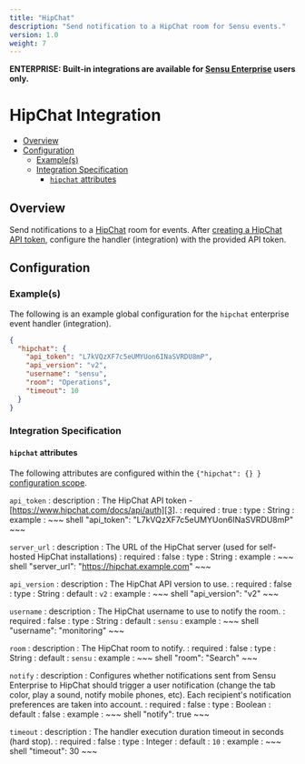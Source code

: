 ```yaml
---
title: "HipChat"
description: "Send notification to a HipChat room for Sensu events."
version: 1.0
weight: 7
---
```


**ENTERPRISE: Built-in integrations are available for [Sensu Enterprise][1]
users only.**

# HipChat Integration

- [Overview](#overview)
- [Configuration](#configuration)
  - [Example(s)](#examples)
  - [Integration Specification](#integration-specification)
    - [`hipchat` attributes](#hipchat-attributes)

## Overview

Send notifications to a [HipChat][2] room for events. After [creating a HipChat
API token][3], configure the handler (integration) with the provided API token.

## Configuration

### Example(s)

The following is an example global configuration for the `hipchat` enterprise
event handler (integration).

~~~ json
{
  "hipchat": {
    "api_token": "L7kVQzXF7c5eUMYUon6INaSVRDU8mP",
    "api_version": "v2",
    "username": "sensu",
    "room": "Operations",
    "timeout": 10
  }
}
~~~

### Integration Specification

#### `hipchat` attributes

The following attributes are configured within the `{"hipchat": {} }`
[configuration scope][4].

`api_token`
: description
  : The HipChat API token - [https://www.hipchat.com/docs/api/auth][3].
: required
  : true
: type
  : String
: example
  : ~~~ shell
    "api_token": "L7kVQzXF7c5eUMYUon6INaSVRDU8mP"
    ~~~

`server_url`
: description
  : The URL of the HipChat server (used for self-hosted HipChat installations)
: required
  : false
: type
  : String
: example
  : ~~~ shell
    "server_url": "https://hipchat.example.com"
    ~~~

`api_version`
: description
  : The HipChat API version to use.
: required
  : false
: type
  : String
: default
  : `v2`
: example
  : ~~~ shell
    "api_version": "v2"
    ~~~

`username`
: description
  : The HipChat username to use to notify the room.
: required
  : false
: type
  : String
: default
  : `sensu`
: example
  : ~~~ shell
    "username": "monitoring"
    ~~~

`room`
: description
  : The HipChat room to notify.
: required
  : false
: type
  : String
: default
  : `sensu`
: example
  : ~~~ shell
    "room": "Search"
    ~~~

`notify`
: description
  : Configures whether notifications sent from Sensu Enterprise to HipChat
    should trigger a user notification (change the tab color, play a sound,
    notify mobile phones, etc). Each recipient's notification preferences are
    taken into account.
: required
  : false
: type
  : Boolean
: default
  : false
: example
  : ~~~ shell
    "notify": true
    ~~~

`timeout`
: description
  : The handler execution duration timeout in seconds (hard stop).
: required
  : false
: type
  : Integer
: default
  : `10`
: example
  : ~~~ shell
    "timeout": 30
    ~~~



[?]:  #
[1]:  /enterprise
[2]:  https://www.hipchat.com?ref=sensu-enterprise
[3]:  https://www.hipchat.com/docs/api/auth?ref=sensu-enterprise
[4]:  ../../reference/configuration.html#configuration-scopes

